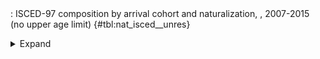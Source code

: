 <div class="tabledetails">

|     |
| --- |
: ISCED-97 composition by arrival cohort and naturalization, , 2007-2015 (no upper age limit) {#tbl:nat_isced__unres}

<details>
<summary>
Expand
</summary>
<div class="tabwrap">
<table class="scientific medleftstub">
<tr> <td style='text-align: left'></td><td colspan=6 style='text-align:center'><strong>Arrival cohort</strong><td></td></td></tr>
<tr> <td style='text-align: left'></td> <td style='text-align: right'><strong>1964-73</strong></td> <td style='text-align: right'><strong>1974-83</strong></td> <td style='text-align: right'><strong>1984-93</strong></td> <td style='text-align: right'><strong>1994-03</strong></td> <td style='text-align: right'><strong>2004-10</strong></td> <td style='text-align: right'><strong>Total</strong></td> <td style='text-align: right'><strong>N</strong></td></tr>
<tr> <td style='text-align: left'></td> <td style='text-align: right'>%</td> <td style='text-align: right'>%</td> <td style='text-align: right'>%</td> <td style='text-align: right'>%</td> <td style='text-align: right'>%</td> <td style='text-align: right'>%</td> <td style='text-align: right'></td></tr>
<tr><td colspan=8 style='text-align:left;'><strong>ISCED-97, non-naturalized immigrant</strong></td></tr>
<tr> <td style='text-align: left'>0-2</td> <td style='text-align: right'>69.5</td> <td style='text-align: right'>65.1</td> <td style='text-align: right'>55.6</td> <td style='text-align: right'>40.2</td> <td style='text-align: right'>30.2</td> <td style='text-align: right'>47.2</td> <td style='text-align: right'>37,139</td></tr>
<tr> <td style='text-align: left'>3-4</td> <td style='text-align: right'>24.8</td> <td style='text-align: right'>23.7</td> <td style='text-align: right'>29.7</td> <td style='text-align: right'>32.7</td> <td style='text-align: right'>32.4</td> <td style='text-align: right'>30.1</td> <td style='text-align: right'>23,786</td></tr>
<tr> <td style='text-align: left'>5-6</td> <td style='text-align: right'>5.7</td> <td style='text-align: right'>11.2</td> <td style='text-align: right'>14.7</td> <td style='text-align: right'>27.1</td> <td style='text-align: right'>37.5</td> <td style='text-align: right'>22.6</td> <td style='text-align: right'>17,522</td></tr>
<tr> <td style='text-align: left'>Total</td> <td style='text-align: right'>100.0</td> <td style='text-align: right'>100.0</td> <td style='text-align: right'>100.0</td> <td style='text-align: right'>100.0</td> <td style='text-align: right'>100.0</td> <td style='text-align: right'>100.0</td> <td style='text-align: right'>78,447</td></tr>
<tr> <td style='text-align: left'>N</td> <td style='text-align: right'>10,119</td> <td style='text-align: right'>8,068</td> <td style='text-align: right'>15,429</td> <td style='text-align: right'>27,736</td> <td style='text-align: right'>17,095</td> <td style='text-align: right'>78,447</td> <td style='text-align: right'></td></tr>
<tr><td colspan=8 style='text-align:left;'><strong>ISCED-97, naturalized immigrant</strong></td></tr>
<tr> <td style='text-align: left'>0-2</td> <td style='text-align: right'>45.3</td> <td style='text-align: right'>34.9</td> <td style='text-align: right'>32.0</td> <td style='text-align: right'>34.1</td> <td style='text-align: right'>33.7</td> <td style='text-align: right'>33.8</td> <td style='text-align: right'>9,508</td></tr>
<tr> <td style='text-align: left'>3-4</td> <td style='text-align: right'>35.8</td> <td style='text-align: right'>45.6</td> <td style='text-align: right'>50.5</td> <td style='text-align: right'>46.9</td> <td style='text-align: right'>46.4</td> <td style='text-align: right'>47.8</td> <td style='text-align: right'>13,367</td></tr>
<tr> <td style='text-align: left'>5-6</td> <td style='text-align: right'>18.9</td> <td style='text-align: right'>19.6</td> <td style='text-align: right'>17.5</td> <td style='text-align: right'>19.0</td> <td style='text-align: right'>20.0</td> <td style='text-align: right'>18.4</td> <td style='text-align: right'>5,140</td></tr>
<tr> <td style='text-align: left'>Total</td> <td style='text-align: right'>100.0</td> <td style='text-align: right'>100.0</td> <td style='text-align: right'>100.0</td> <td style='text-align: right'>100.0</td> <td style='text-align: right'>100.0</td> <td style='text-align: right'>100.0</td> <td style='text-align: right'>28,015</td></tr>
<tr> <td style='text-align: left'>N</td> <td style='text-align: right'>1,432</td> <td style='text-align: right'>3,000</td> <td style='text-align: right'>12,572</td> <td style='text-align: right'>10,143</td> <td style='text-align: right'>868</td> <td style='text-align: right'>28,015</td> <td style='text-align: right'></td></tr>
<tr><td colspan=8 style='text-align:left;'><strong>ISCED-97, naturalized/recognized Ethnic German</strong></td></tr>
<tr> <td style='text-align: left'>0-2</td> <td style='text-align: right'>43.0</td> <td style='text-align: right'>36.6</td> <td style='text-align: right'>32.5</td> <td style='text-align: right'>31.6</td> <td style='text-align: right'>29.7</td> <td style='text-align: right'>33.3</td> <td style='text-align: right'>12,917</td></tr>
<tr> <td style='text-align: left'>3-4</td> <td style='text-align: right'>40.8</td> <td style='text-align: right'>42.4</td> <td style='text-align: right'>47.8</td> <td style='text-align: right'>43.7</td> <td style='text-align: right'>39.3</td> <td style='text-align: right'>44.7</td> <td style='text-align: right'>17,275</td></tr>
<tr> <td style='text-align: left'>5-6</td> <td style='text-align: right'>16.2</td> <td style='text-align: right'>21.1</td> <td style='text-align: right'>19.7</td> <td style='text-align: right'>24.7</td> <td style='text-align: right'>30.9</td> <td style='text-align: right'>22.0</td> <td style='text-align: right'>8,495</td></tr>
<tr> <td style='text-align: left'>Total</td> <td style='text-align: right'>100.0</td> <td style='text-align: right'>100.0</td> <td style='text-align: right'>100.0</td> <td style='text-align: right'>100.0</td> <td style='text-align: right'>100.0</td> <td style='text-align: right'>100.0</td> <td style='text-align: right'>38,687</td></tr>
<tr> <td style='text-align: left'>N</td> <td style='text-align: right'>3,099</td> <td style='text-align: right'>4,555</td> <td style='text-align: right'>15,279</td> <td style='text-align: right'>13,834</td> <td style='text-align: right'>1,920</td> <td style='text-align: right'>38,687</td> <td style='text-align: right'></td></tr>
</table>
</div>
</details>
</div>
